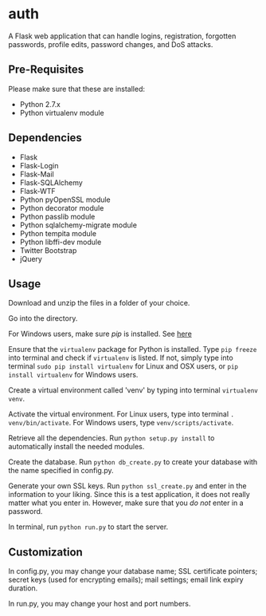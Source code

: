 auth
=====

A Flask web application that can handle logins, registration, forgotten passwords, profile edits, password changes, and DoS attacks.



Pre-Requisites
-------------
Please make sure that these are installed:
* Python 2.7.x
* Python virtualenv module



Dependencies
-------------
* Flask
* Flask-Login
* Flask-Mail
* Flask-SQLAlchemy
* Flask-WTF
* Python pyOpenSSL module
* Python decorator module
* Python passlib module
* Python sqlalchemy-migrate module
* Python tempita module
* Python libffi-dev module
* Twitter Bootstrap
* jQuery



Usage
-------------
Download and unzip the files in a folder of your choice.

Go into the directory.

For Windows users, make sure _pip_ is installed. See [here](http://flask.pocoo.org/docs/installation/#pip-and-distribute-on-windows)

Ensure that the `virtualenv` package for Python is installed. Type `pip freeze` into terminal and check if `virtualenv` is listed. If not, simply type into terminal `sudo pip install virtualenv` for Linux and OSX users, or `pip install virtualenv` for Windows users.

Create a virtual environment called 'venv' by typing into terminal `virtualenv venv`.

Activate the virtual environment. For Linux users, type into terminal `. venv/bin/activate`. For Windows users, type `venv/scripts/activate`.

Retrieve all the dependencies. Run `python setup.py install` to automatically install the needed modules.

Create the database. Run `python db_create.py` to create your database with the name specified in config.py.

Generate your own SSL keys. Run `python ssl_create.py` and enter in the information to your liking. Since this is a test application, it does not really matter what you enter in. However, make sure that you _do not_ enter in a password.

In terminal, run `python run.py` to start the server.



Customization
-------------
In config.py, you may change your database name; SSL certificate pointers; secret keys (used for encrypting emails); mail settings; email link expiry duration.

In run.py, you may change your host and port numbers.